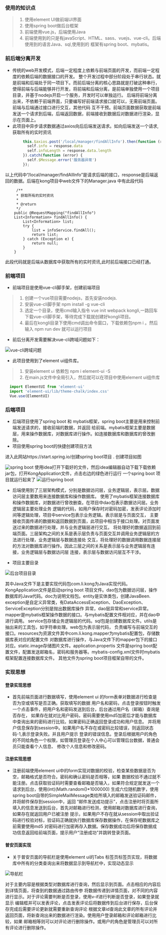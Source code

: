 
### 使用的知识点

>1. 使用element UI做前端UI界面
>2. 使用spring boot做后台框架
>3. 前端使用vue.js，后端使用Java
>4. 前端使用到的只是有javaScript、HTML、sass、vuejs、vue-cli。后端使用到的语言Java、sql,使用到的
框架有spring boot、mybatis。

### 前后端分离开发

* 传统的web开发模式，后端一定程度上依赖与前端页面的开发，而前端一定程度的依赖后端的数据接口的开发。
整个开发过程中部分阶段处于串行状态。就是前端和后端处于同一项目下。而前后端分离的核心思路就是打破这种串行，
使得前端与后端能够并行开发，将前端和后端分离，是前端单独使用一个项目目录，并基于nodejs开启一个服务，开发时可以单独运行。
后端将前端分离出来，不依赖于前端界面，只要编写好前端请求接口就可以，无需前端页面。前端与后端通过接口进行交互，其他代码
互不干预。前端页面数据获取是前端发送一个请求到后端，后端返回数据，前端接收到数据后对数据进行渲染，显示在页面上。
* 此项目中异步请求数据通过axios向后后端发送请求。如向后端发送一个请求,获取所有的实时资讯
```javascript
        this.$axios.post('/local/manager/findAllInfo').then(function (response) {
          self.info = response.data
          self.infoLength = response.data.length
        }).catch(function (error) {
          self.$Message.error('服务器异常')
        });
```
以上代码中“/local/manager/findAllInfo”是请求后端的接口，response是后端返回的数据。后端在kong项目中web文件下的Manager.java
中有此段代码
```
     /**
     * 获取所有的实时资讯
     *
     * @return
     */
    public @RequestMapping("findAllInfo")
    List<Information> findAllInfo() {
        List<Information> list;
        try {
            list = infoService.findAll();
            return list;
        } catch (Exception e) {
            return null;
        }
    }

```
此段代码就是后端从数据库中获取所有的实时资讯,此时前后端接口已经打通。

### 前端项目

* 前端项目是使用vue-cli脚手架，创建前端项目

>1. 创建一个vue项目需要nodejs，首先安装nodejs.
>2. 安装vue-cli脚手架 npm install -g vue-cli
>3. 选定一个目录，使用cmd输入指令 vue init webpack kongli,一路回车下载vue-cli脚手架，等待完成下载就创建好kongli项目。
>4. 最后在kongli目录下使用cmd调出命令窗口，下载依赖包npm i 。然后输入 npm run dev 就可以运行项目

* 前后分离开发需要解决vue-cli跨域问题如下：

![vue-cli跨域问题](./image/cli.png)

* 此项目使用到了element ui组件库。
>1. 安装element ui 依赖包 npm i element-ui -S
>2. 在main.js文件中全局引入，然后就可以在项目中使用element ui组件库
```javascript
  import ElementUI from 'element-ui'
  import 'element-ui/lib/theme-chalk/index.css'
  Vue.use(ElementUI)
```

### 后端项目
* 后端项目使用了spring boot 和 mybatis框架，spring boot主要是用来控制前端发送请求的，接收前端的数据，并返回
给前端。mybatis框架主要是数据层，用来操作数据库，对数据库进行操作。如连接数据库和数据库的曾改删除。
* 项目使用spring boot的快捷创建项目方法

进入此网站https://start.spring.io/创建spring boot项目
. 创建项目如图

![spring boot](./image/springboot.png)
使用idea打开下载好的文件，然后idea编辑器自动下载下载依赖jar包，打开KongApplication文件，点击右边的绿色进行运行
一个spring boot 项目就运行起来了
![运行spring boot ](./image/springRun.png)

* 后端使用到了三层架构模式，分别是数据访问层，业务逻辑层，表示层。数据访问层主要数用来连接数据库和操作数据库。
使用了mybatis框架连接数据库和操作数据库，对数据进行曾改删查。在项目中dao包表示数据访问层。业务逻辑层主要处理业务
逻辑的代码，如用户保存时对密码加密，发表评论添加时间等逻辑处理，项目中service包表示业务逻辑。表示层是与页面交互，
主要接收页面传递的数据和返回数据到页面，此项目中相当于接口处理。对页面发送过来的数据进行处理，并与业务逻辑层进行交互。
将处理好的数据返回到前端页面。三层架构之间的关系是表示层负责与页面交互并调用业务逻辑层的方法进行处理，业务逻辑层与数据连接处
交互，将处理好的数据调用数据连接层的方法对数据库进行操作。因此三层之间的关系是表示层与业务逻辑层有连接，业务逻辑层与数据访问层
连接，表示层与数据访问层互不干涉。

* 项目主要目录

![后台项目目录](./image/mvn.png)

其中Java文件下是主要实现代码包com.li.kong为Java实现代码。KongApplication文件是启动spring boot
项目文件。dao包为数据访问层，操作数据库的Java代码。doc为说明文档包。entity是实体类包，创建JavaBeen.
exception是自定义异常类，有DataAccessException、DaoException、ServiceException分别是抛出数据库操作
异常，dao层异常和service异常。mapper是mybatis框架操作数据的接口。与mybatis配置文件相对应，并在dao中进行调用。
service包存储业务逻辑层的代码。sql包是创建数据库文件。utils是抽出来的工具包，如字符串处理。web包为表示层代码，
负责编写与前端交互的接口。resources为资源文件其中com.li.kong.mapper为mybatis配置包，存储数据库表对应的配置文件
对数据库进行操作，与Java文件下的mapper包下的接口对应。static.image存储图片文件。application.propertis
文件是spring boot配置文件，配置发送邮箱名，密码和服务器等。mybatis-config.xml文件时mybatis框架配置连接数据库文件。
其他文件为spring boot项目框架自带的文件。
### 实现思想

#### 登录实现思想

* 首先前端页面进行数据填写，使用element ui 的form表单对数据进行检查是否为空或填写是否正确。获取填写的数据
用户名和密码，点击登录按钮时触发一个点击事件，把用户名和密码发送到后台，后台通过用户名（邮箱）查询是否存在，
如果存在就对比用户密码，密码需要使用md5加密后才能与数据库中查询出来的密码进行比较。如果密码正确返回登录成功和用户信息。
并将用户信息保存到session中。如果用户名不存在或密码比较错误，则返回状态码-1,表示登录失败。并且用户提示
登录的错误信息。登录后根据用户的角色的不同给角色一个权限，如管理员登录在个人中心可以管理后台数据，普通会员只能查看个人信息、
修改个人信息和修改密码。

#### 注册实现思想

* 注册前端使用element ui中的form实现对数据的校验，检查某些数据是否为空，邮箱格式是否符合。密码和确认密码是否相等，如果
数据校验不通过就不能注册。点击获取验证码时需要查看邮箱是否输入，如果符合规定就发送一个请求到后台，使用(int)(Math.random()*1000000)
生成六位随机数字，使用spring boot自带的SimpleMailMessage类给所填入的邮箱发送验证码邮件，并将邮件保存到session中，返回
“邮件发送成功提示”，点击注册时将页面所填入的信息发送到后台，首先对邮箱进行检测，使用邮箱对数据库进行查询，如果存在就返回用户已被注册
提示，如果用户不存在就从session中取出验证码进行校验对标，验证码正确就执行数据库保存数据操作，在保存呢数据库之前需要使用md5
对密码进行加密再存入数据。保存数据成功后将保存数据成功信息返回给前端页面，提示用户“注册成功”并跳转登录页面。

#### 普安页面实现

* 关于普安页面的导航栏是使用element ui的Tabs 标签页标签页实现，将数据库中所有的分类查询出来将数据显示到导航栏中，实现动态显示

![导航栏](./image/tab.png)

对于主要内容是根据类型对数据库进行查询，然后显示到页面。点击相应的内容后到详情页面，将查到的数据通过路由传参
将数据传递到详情页面，对不同的内容进行显示。对于评论需要判断是否登录，使用v-if进行判断是否登录，如果登录就显示
编辑框并可以发表评论，点击发表评论后将数据传到后台进行保存，后台保存完成后需要评论更新就需要重新查询评论
根据文章id查询此文章的所有评论并返回页面，将新查询出来的数据进行渲染。使用用户登录邮箱和评论邮箱进行比较，如果
邮箱相等则可以对评论进行删除操作。或用户的角色是管理员可以对所有评论进行删除操作。

